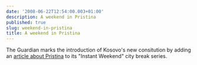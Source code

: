 ```yaml
---
date: '2008-06-22T12:54:00.003+01:00'
description: A weekend in Pristina
published: true
slug: weekend-in-pristina
title: A weekend in Pristina
---
```


The Guardian marks the introduction of Kosovo's new consitution by adding an <a href="http://www.guardian.co.uk/travel/2008/jun/22/weekends.kosovo">article about Pristina</a> to its "Instant Weekend" city break series.
